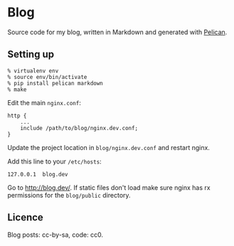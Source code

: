 # Blog

Source code for my blog, written in Markdown and generated with [Pelican][].

## Setting up

    % virtualenv env
    % source env/bin/activate
    % pip install pelican markdown
    % make

Edit the main `nginx.conf`:

    http {
        ...
        include /path/to/blog/nginx.dev.conf;
    }

Update the project location in `blog/nginx.dev.conf` and restart nginx.

Add this line to your `/etc/hosts`:

    127.0.0.1  blog.dev

Go to <http://blog.dev/>. If static files don't load make sure nginx has rx
permissions for the `blog/public` directory.

## Licence

Blog posts: cc-by-sa, code: cc0.

  [Pelican]: http://getpelican.com

